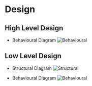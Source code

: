 # Design

## High Level Design 
* Behavioural Diagram
![Behavioural](https://github.com/nirugantishaikshavali/N.shaikshavali_stepin_Calculator/blob/main/2_Architecture/hld_1.png)

## Low Level Design 
* Structural Diagram
![Structural](https://github.com/nirugantishaikshavali/N.shaikshavali_stepin_Calculator/blob/main/2_Architecture/Structural.png)

* Behavioural Diagram
![Behavioural](https://github.com/nirugantishaikshavali/N.shaikshavali_stepin_Calculator/blob/main/2_Architecture/Behaviour.png)
